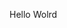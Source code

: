 Hello Wolrd
























































































































































































































































































































































































































































































































































































































































































































































































































































































































































































































































































































































































































































































































































































































































































































































































































































































































































































































































































































































































































































































































































































































































































































































































































































































































































































































































































































































































































































































































































































































































































































































































































































































































































































































































































































































































































































































































